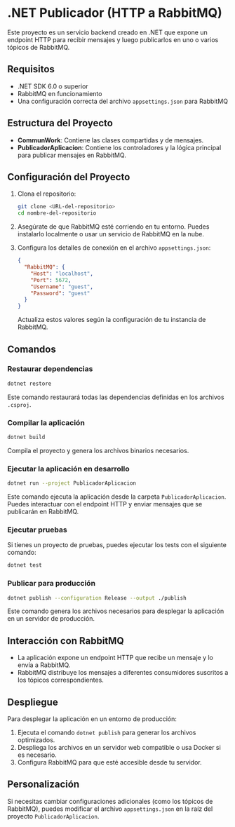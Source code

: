 
# .NET Publicador (HTTP a RabbitMQ)

Este proyecto es un servicio backend creado en .NET que expone un endpoint HTTP para recibir mensajes y luego publicarlos en uno o varios tópicos de RabbitMQ. 

## Requisitos

- .NET SDK 6.0 o superior
- RabbitMQ en funcionamiento
- Una configuración correcta del archivo `appsettings.json` para RabbitMQ

## Estructura del Proyecto

- **CommunWork**: Contiene las clases compartidas y de mensajes.
- **PublicadorAplicacion**: Contiene los controladores y la lógica principal para publicar mensajes en RabbitMQ.

## Configuración del Proyecto

1. Clona el repositorio:
    ```bash
    git clone <URL-del-repositorio>
    cd nombre-del-repositorio
    ```

2. Asegúrate de que RabbitMQ esté corriendo en tu entorno. Puedes instalarlo localmente o usar un servicio de RabbitMQ en la nube.

3. Configura los detalles de conexión en el archivo `appsettings.json`:
    ```json
    {
      "RabbitMQ": {
        "Host": "localhost",
        "Port": 5672,
        "Username": "guest",
        "Password": "guest"
      }
    }
    ```
    Actualiza estos valores según la configuración de tu instancia de RabbitMQ.

## Comandos

### Restaurar dependencias

```bash
dotnet restore
```

Este comando restaurará todas las dependencias definidas en los archivos `.csproj`.

### Compilar la aplicación

```bash
dotnet build
```

Compila el proyecto y genera los archivos binarios necesarios.

### Ejecutar la aplicación en desarrollo

```bash
dotnet run --project PublicadorAplicacion
```

Este comando ejecuta la aplicación desde la carpeta `PublicadorAplicacion`. Puedes interactuar con el endpoint HTTP y enviar mensajes que se publicarán en RabbitMQ.

### Ejecutar pruebas

Si tienes un proyecto de pruebas, puedes ejecutar los tests con el siguiente comando:

```bash
dotnet test
```

### Publicar para producción

```bash
dotnet publish --configuration Release --output ./publish
```

Este comando genera los archivos necesarios para desplegar la aplicación en un servidor de producción.

## Interacción con RabbitMQ

- La aplicación expone un endpoint HTTP que recibe un mensaje y lo envía a RabbitMQ.
- RabbitMQ distribuye los mensajes a diferentes consumidores suscritos a los tópicos correspondientes.

## Despliegue

Para desplegar la aplicación en un entorno de producción:
1. Ejecuta el comando `dotnet publish` para generar los archivos optimizados.
2. Despliega los archivos en un servidor web compatible o usa Docker si es necesario.
3. Configura RabbitMQ para que esté accesible desde tu servidor.

## Personalización

Si necesitas cambiar configuraciones adicionales (como los tópicos de RabbitMQ), puedes modificar el archivo `appsettings.json` en la raíz del proyecto `PublicadorAplicacion`.
